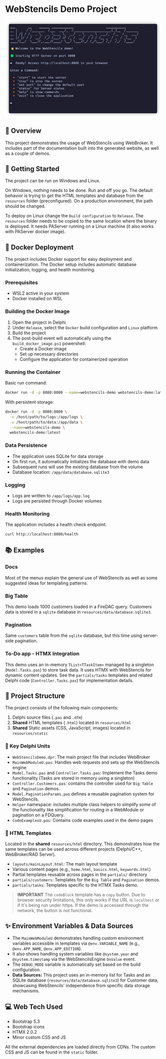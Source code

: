 ﻿# WebStencils Demo Project

![WebStencils screenshot](../../.github/images/WebBroker.png)

## 🌟 Overview 
This project demonstrates the usage of WebStencils using WebBroker. It includes part of the documentation built into the generated website, as well as a couple of demos. 

## 🚦 Getting Started
The project can be run on Windows and Linux. 

On Windows, nothing needs to be done. Run and off you go. The default behavior is trying to get the HTML templates and database from the `resources` folder (preconfigured). On a production environment, the path should be changed.

To deploy on Linux change the `Build configuration` to `Release`. The `resources` folder needs to be copied to the same location where the binary is deployed. It needs PAServer running on a Linux machine (it also works with PAServer docker image).

## 🐳 Docker Deployment
The project includes Docker support for easy deployment and containerization. The Docker setup includes automatic database initialization, logging, and health monitoring.

### Prerequisites
- WSL2 active in your system
- Docker installed on WSL

### Building the Docker Image
1. Open the project in Delphi
2. Under `Release`, select the `Docker` build configuration and `Linux` platform
3. Build the project
4. The post-build event will automatically using the `build_docker_image.ps1` powershell:
   - Create a Docker image
   - Set up necessary directories
   - Configure the application for containerized operation

### Running the Container
Basic run command:
```bash
docker run -d -p 8080:8080 --name=webstencils-demo webstencils-demo:latest
```

With persistent storage:
```bash
docker run -d -p 8080:8080 \
  -v /host/path/to/logs:/app/logs \
  -v /host/path/to/data:/app/data \
  --name=webstencils-demo \
  webstencils-demo:latest
```

### Data Persistence
- The application uses SQLite for data storage
- On first run, it automatically initializes the database with demo data
- Subsequent runs will use the existing database from the volume
- Database location: `/app/data/database.sqlite3`

### Logging
- Logs are written to `/app/logs/app.log`
- Logs are persisted through Docker volumes

### Health Monitoring
The application includes a health check endpoint:
```bash
curl http://localhost:8080/health
```

## 📚 Examples
### Docs
Most of the menus explain the general use of WebStencils as well as some suggested ideas for templating patterns. 

### Big Table
This demo loads 1000 customers loaded in a FireDAC query. Customers data is stored in a `sqlite` database in `resources/data/database.sqlite3`.

### Pagination
Same `customers` table from the `sqlite` database, but this time using server-side pagination.

### To-Do app - HTMX Integration
This demo uses an in-memory `TList<TTaskItem>` managed by a singleton (`Model.Tasks.pas`) to store task data. It uses HTMX with WebStencils for dynamic content updates. See the `partials/tasks` templates and related Delphi code (`Controller.Tasks.pas`) for implementation details.

## 📁 Project Structure
The project consists of the following main components:
1. Delphi source files (`.pas` and `.dfm`)
2. **Shared** HTML templates (`.html`) located in `resources/html`
3. **Shared** Static assets (CSS, JavaScript, images) located in `resources/static`

### 🔑 Key Delphi Units
- `WebStencilsDemo.dpr`: The main project file that includes WebBroker
- `MainWebModuleU.pas`: Handles web requests and sets up the WebStencils engine
- `Model.Tasks.pas` and `Controller.Tasks.pas`: Implement the Tasks demo functionality (Tasks are stored in memory using a singleton)
- `Controller.Customers.pas`: contains the controller used for `Big Table` and `Pagination` demos. 
- `Model.PaginationParams.pas` defines a reusable pagination system for WebStencils. 
- `Helper` namespace: includes multiple class helpers to simplify some of the functionality like simplification for routing in a WebModule or pagination on a FDQuery. 
- `CodeExamplesU.pas`: Contains code examples used in the demo pages

### 📄 HTML Templates
Located in the **shared** `resources/html` directory. This demonstrates how the same templates can be used across different projects (Delphi/C++, WebBroker/RAD Server).
- `layouts/mainLayout.html`: The main layout template
- Various content pages (e.g., `home.html`, `basics.html`, `keywords.html`)
- Partial templates reusable across pages in the `partials/` directory
- `partials/customers`: Templates for the `Big Table` and `Pagination` demos.
- `partials/tasks`: Templates specific to the HTMX Tasks demo.

> **IMPORTANT**
> The `codeBlock` template has a `copy` button. Due to browser security limitations, this only works if the URL is `localhost` or if it's being run under https. If the demo is accessed through the network, the button is not functional.

## ✨ Environment Variables & Data Sources
- The `MainWebModuleU` demonstrates handling custom environment variables accessible in templates via `@env.VARIABLE_NAME` (e.g., `@env.APP_NAME`, `@env.APP_EDITION`).
- It also shows handling system variables like `@system.year` and `@system.timestamp` via the WebStencilsEngine `OnValue` event.
- The `DEBUG_MODE` variable is automatically set based on the build configuration.
- **Data Sources:** This project uses an in-memory list for Tasks and an SQLite database (`resources/data/database.sqlite3`) for Customer data, showcasing WebStencils' independence from specific data storage mechanisms.

## 💻 Web Tech Used
- Bootstrap 5.3
- Bootstrap icons
- HTMX 2.0.2
- Minor custom CSS and JS

All the external dependencies are loaded directly from CDNs. The custom CSS and JS can be found in the `static` folder.
